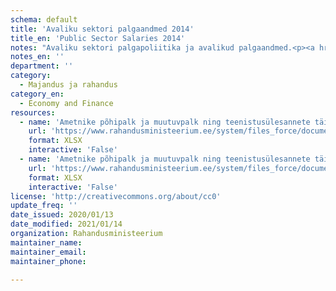 ```yaml
---
schema: default
title: 'Avaliku sektori palgaandmed 2014'
title_en: 'Public Sector Salaries 2014'
notes: "Avaliku sektori palgapoliitika ja avalikud palgaandmed.<p><a href='https://www.rahandusministeerium.ee/et/riigi-personalipoliitika/palgapoliitika'>https://www.rahandusministeerium.ee/et/riigi-personalipoliitika/palgapoliitika</a></p>"
notes_en: ''
department: ''
category:
  - Majandus ja rahandus
category_en:
  - Economy and Finance
resources:
  - name: 'Ametnike põhipalk ja muutuvpalk ning teenistusülesannete täitmisest tulenev muu tulu riigi ametiasutustes 01.01.-31.12.2014'
    url: 'https://www.rahandusministeerium.ee/system/files_force/document_files/aasta_kogupalk_2014_riik_18.08.2015.xlsx?download=1'
    format: XLSX
    interactive: 'False'
  - name: 'Ametnike põhipalk ja muutuvpalk ning teenistusülesannete täitmisest tulenev muu tulu KOV üksuste ametiasutustes 01.01.-31.12.2014'
    url: 'https://www.rahandusministeerium.ee/system/files_force/document_files/aasta_kogupalk_2014_kov.xlsx?download=1'
    format: XLSX
    interactive: 'False'
license: 'http://creativecommons.org/about/cc0'
update_freq: ''
date_issued: 2020/01/13
date_modified: 2021/01/14
organization: Rahandusministeerium
maintainer_name: 
maintainer_email: 
maintainer_phone:

---
```

